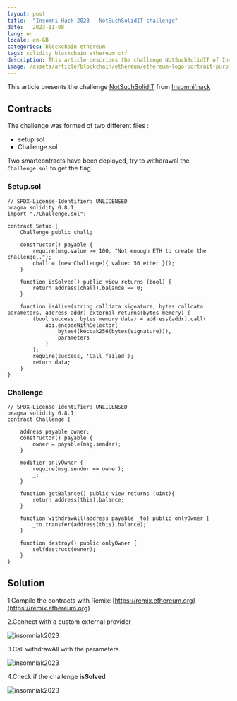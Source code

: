 ```yaml
---
layout: post
title:  "Insomni Hack 2023 - NotSuchSolidIT challenge"
date:   2023-11-08
lang: en
locale: en-GB
categories: blockchain ethereum
tags: solidity blockchain ethereum ctf
description: This article describes the challenge NotSuchSolidIT of Insomni'hack 2023
image: /assets/article/blockchain/ethereum/ethereum-logo-portrait-purple-purple.png
---
```


This article presents the challenge [NotSuchSolidIT](https://ctftime.org/task/24679) from [Insomni'hack ](https://www.insomnihack.ch/insomnihack-2023/)

## Contracts

The challenge was formed of two different files :

- setup.sol
- Challenge.sol

Two smartcontracts have been deployed, try to withdrawal the `Challenge.sol` to get the flag.

### Setup.sol

```solidity
// SPDX-License-Identifier: UNLICENSED
pragma solidity 0.8.1;
import "./Challenge.sol";

contract Setup {
	Challenge public chall;

	constructor() payable {
		require(msg.value >= 100, "Not enough ETH to create the challenge..");
		chall = (new Challenge){ value: 50 ether }();
	}

	function isSolved() public view returns (bool) {
		return address(chall).balance == 0;
	}
	
	function isAlive(string calldata signature, bytes calldata parameters, address addr) external returns(bytes memory) {
		(bool success, bytes memory data) = address(addr).call(
			abi.encodeWithSelector(
				bytes4(keccak256(bytes(signature))),
				parameters
			)
		);
		require(success, 'Call failed');
		return data;
	}
}
```

### Challenge

```solidity
// SPDX-License-Identifier: UNLICENSED
pragma solidity 0.8.1;
contract Challenge {

	address payable owner;
	constructor() payable {
		owner = payable(msg.sender); 
	}

	modifier onlyOwner {
		require(msg.sender == owner);
		_;
	}
	
	function getBalance() public view returns (uint){
		return address(this).balance;
	}
	
	function withdrawAll(address payable _to) public onlyOwner {
		_to.transfer(address(this).balance);
	}
	
	function destroy() public onlyOwner {
		selfdestruct(owner);
	}
}
```

## Solution

1.Compile the contracts with Remix: [https://remix.ethereum.org](https://remix.ethereum.org) 

2.Connect with a custom external provider

![insomniak2023]({{site.url_complet}}/assets/article/blockchain/ctf/insomniak2023/remix-HttpProvider.png)

3.Call withdrawAll with the parameters

![insomniak2023]({{site.url_complet}}/assets/article/blockchain/ctf/insomniak2023/remix-withdraw.png)

4.Check if the challenge **isSolved**

![insomniak2023]({{site.url_complet}}/assets/article/blockchain/ctf/insomniak2023/remix-solved.png)